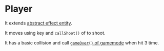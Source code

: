 # Player
It extends [abstract effect entity](<abstract effect entity.md>).

It moves using key and `callShoot()` of to shoot.

It has a basic collision and call [`gameOver()` of gamemode](gamemode.md) when hit 3 time.